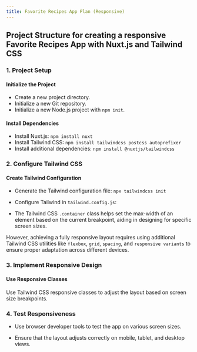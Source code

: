 ```yaml
---
title: Favorite Recipes App Plan (Responsive)
---
```


## Project Structure for creating a responsive Favorite Recipes App with Nuxt.js and Tailwind CSS

### 1. Project Setup

#### Initialize the Project

- Create a new project directory.
- Initialize a new Git repository.
- Initialize a new Node.js project with `npm init`.

#### Install Dependencies

- Install Nuxt.js: `npm install nuxt`
- Install Tailwind CSS: `npm install tailwindcss postcss autoprefixer`
- Install additional dependencies: `npm install @nuxtjs/tailwindcss`

### 2. Configure Tailwind CSS

#### Create Tailwind Configuration

- Generate the Tailwind configuration file: `npx tailwindcss init`
- Configure Tailwind in `tailwind.config.js`:

- The Tailwind CSS `.container` class helps set the max-width of an element based on the current breakpoint, aiding in designing for specific screen sizes.

However, achieving a fully responsive layout requires using additional Tailwind CSS utilities like `flexbox`, `grid`, `spacing`, and `responsive variants` to ensure proper adaptation across different devices.

### 3. Implement Responsive Design

#### Use Responsive Classes

Use Tailwind CSS responsive classes to adjust the layout based on screen size breakpoints.

### 4. Test Responsiveness

- Use browser developer tools to test the app on various screen sizes.

- Ensure that the layout adjusts correctly on mobile, tablet, and desktop views.

